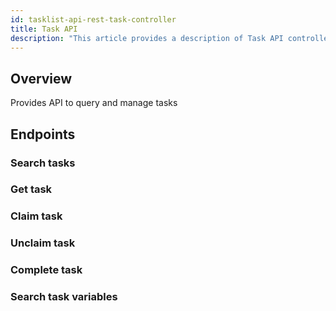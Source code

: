 ```yaml
---
id: tasklist-api-rest-task-controller
title: Task API
description: "This article provides a description of Task API controller."
---
```


## Overview

Provides API to query and manage tasks

## Endpoints

### Search tasks

### Get task

### Claim task

### Unclaim task

### Complete task

### Search task variables
